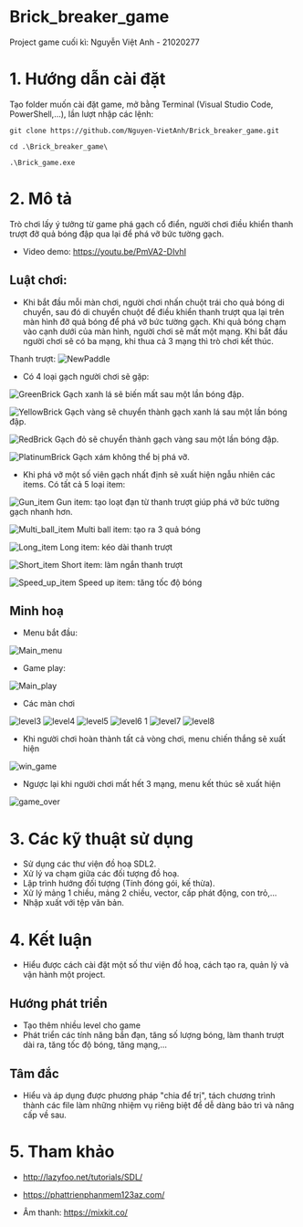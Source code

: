 # Brick_breaker_game
Project game cuối kì: Nguyễn Việt Anh - 21020277
# 1. Hướng dẫn cài đặt
Tạo folder muốn cài đặt game, mở bằng Terminal (Visual Studio Code, PowerShell,...), lần lượt nhập các lệnh:

`git clone https://github.com/Nguyen-VietAnh/Brick_breaker_game.git`

`cd .\Brick_breaker_game\`

`.\Brick_game.exe`


# 2. Mô tả
Trò chơi lấy ý tưởng từ game phá gạch cổ điển, người chơi điều khiển thanh trượt đỡ quả bóng đập qua lại để phá vỡ bức tường gạch.

- Video demo: https://youtu.be/PmVA2-DIvhI

## Luật chơi:
- Khi bắt đầu mỗi màn chơi, người chơi nhấn chuột trái cho quả bóng di chuyển, sau đó di chuyển chuột để điều khiển thanh trượt qua lại trên màn hình đỡ quả bóng để phá vỡ bức tường gạch. Khi quả bóng chạm vào cạnh dưới của màn hình, người chơi sẽ mất một mạng. Khi bắt đầu người chơi sẽ có ba mạng, khi thua cả 3 mạng thì trò chơi kết thúc.

Thanh trượt: ![NewPaddle](https://user-images.githubusercontent.com/100273875/169706560-d7652358-7160-48d3-af20-2f0379f450e5.png)

- Có 4 loại gạch người chơi sẽ gặp:

![GreenBrick](https://user-images.githubusercontent.com/100273875/169706667-e1d33d24-b667-4a98-a1dd-e25ee2c5c48d.png) Gạch xanh lá sẽ biến mất sau một lần bóng đập.


![YellowBrick](https://user-images.githubusercontent.com/100273875/169706689-eb1a81dc-c18b-4a60-ad23-39f7fac3cd6f.png) Gạch vàng sẽ chuyển thành gạch xanh lá sau một lần bóng đập.


![RedBrick](https://user-images.githubusercontent.com/100273875/169706714-e1a8c249-bfe1-4d48-9148-552cf5ccbe34.png) Gạch đỏ sẽ chuyển thành gạch vàng sau một lần bóng đập.


![PlatinumBrick](https://user-images.githubusercontent.com/100273875/171680180-bf2dd5c2-882e-45d2-bff3-6d7f91302a70.png) Gạch xám không thể bị phá vỡ.




- Khi phá vỡ một số viên gạch nhất định sẽ xuất hiện ngẫu nhiên các items. Có tất cả 5 loại item:

![Gun_item](https://user-images.githubusercontent.com/100273875/171681253-6c53dcfd-b251-4762-8372-50cb82c97e7f.png)    Gun item: tạo loạt đạn từ thanh trượt giúp phá vỡ bức tường gạch nhanh hơn.


![Multi_ball_item](https://user-images.githubusercontent.com/100273875/171681303-0e28e276-1163-40d7-b6b5-786c7cf8829e.png)    Multi ball item: tạo ra 3 quả bóng


![Long_item](https://user-images.githubusercontent.com/100273875/171681455-a1a9a967-72e4-43ad-9c3d-87695f6cb60b.png)    Long item: kéo dài thanh trượt


![Short_item](https://user-images.githubusercontent.com/100273875/171681532-cbc53350-7658-4da3-b0bb-23e9693d3efc.png)    Short item: làm ngắn thanh trượt


![Speed_up_item](https://user-images.githubusercontent.com/100273875/171681605-a215e425-be46-4b83-91d9-180ad3cf2b9c.png)    Speed up item: tăng tốc độ bóng




## Minh hoạ

- Menu bắt đầu:

![Main_menu](https://user-images.githubusercontent.com/100273875/171682490-ab575866-8dce-49fc-b0f6-c89397cd332f.png)




- Game play:

![Main_play](https://user-images.githubusercontent.com/100273875/171682012-61e617c4-833b-4609-a4c8-e3a99b6d416d.png)




- Các màn chơi


![level3](https://user-images.githubusercontent.com/100273875/171684796-35102e20-295c-463e-bb6b-ec1c3d4218e6.png)
![level4](https://user-images.githubusercontent.com/100273875/171684873-3391ec43-a877-4724-b90f-a92ba62c5001.png)
![level5](https://user-images.githubusercontent.com/100273875/171684883-e4f53e4c-3c7f-4545-96a4-1615548f3fe2.png)
![level6 1](https://user-images.githubusercontent.com/100273875/171684897-874cbefa-be28-44af-ba27-1a0082972a6b.png)
![level7](https://user-images.githubusercontent.com/100273875/171684905-6ecf08b1-dce7-48e1-ba05-7fdf5f2f91ab.png)
![level8](https://user-images.githubusercontent.com/100273875/171684920-982adec7-2b55-42a8-a49a-c741280e9857.png)




- Khi người chơi hoàn thành tất cả vòng chơi, menu chiến thắng sẽ xuất hiện


![win_game](https://user-images.githubusercontent.com/100273875/171684956-2a9e2321-f376-44eb-93a0-0ee770662e5f.png)



- Ngược lại khi người chơi mất hết 3 mạng, menu kết thúc sẽ xuất hiện


![game_over](https://user-images.githubusercontent.com/100273875/171685006-85cc249e-479b-46bd-a5d3-0a9230485f45.png)






# 3. Các kỹ thuật sử dụng
- Sử dụng các thư viện đồ hoạ SDL2.
- Xử lý va chạm giữa các đối tượng đồ hoạ.
- Lập trình hướng đối tượng (Tính đóng gói, kế thừa).
- Xử lý mảng 1 chiều, mảng 2 chiều, vector, cấp phát động, con trỏ,...
- Nhập xuất với tệp văn bản.


# 4. Kết luận
- Hiểu được cách cài đặt một số thư viện đồ hoạ, cách tạo ra, quản lý và vận hành một project.

## Hướng phát triển
- Tạo thêm nhiều level cho game
- Phát triển các tính năng bắn đạn, tăng số lượng bóng, làm thanh trượt dài ra, tăng tốc độ bóng, tăng mạng,...

## Tâm đắc
- Hiểu và áp dụng được phương pháp "chia để trị", tách chương trình thành các file làm những nhiệm vụ riêng biệt để dễ dàng bảo trì và nâng cấp về sau.

# 5. Tham khảo
- http://lazyfoo.net/tutorials/SDL/
- https://phattrienphanmem123az.com/

- Âm thanh: https://mixkit.co/


